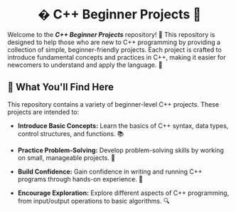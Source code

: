 <h1 align="center">� C++ Beginner Projects 🚀</h1>

Welcome to the ***C++ Beginner Projects*** repository! 🎉 This repository is designed to help those who are new to C++ programming by providing a collection of simple, beginner-friendly projects. Each project is crafted to introduce fundamental concepts and practices in C++, making it easier for newcomers to understand and apply the language. 🌟

## 🧐 What You'll Find Here

This repository contains a variety of beginner-level C++ projects. These projects are intended to:

 - **Introduce Basic Concepts:** Learn the basics of C++ syntax, data types, control structures, and functions. 📚

 - **Practice Problem-Solving:** Develop problem-solving skills by working on small, manageable projects. 🧩

 - **Build Confidence:** Gain confidence in writing and running C++ programs through hands-on experience. 💪

 - **Encourage Exploration:** Explore different aspects of C++ programming, from input/output operations to basic algorithms. 🔍
